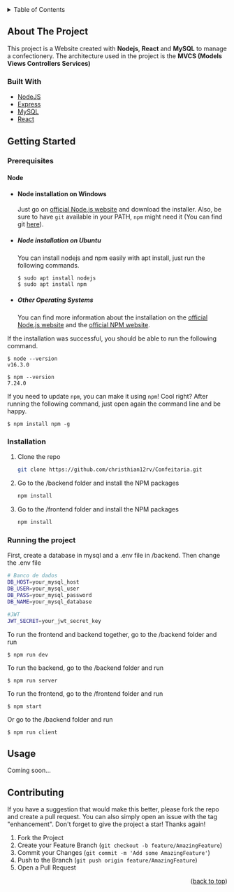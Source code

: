 <!-- TABLE OF CONTENTS -->
<details>
  <summary>Table of Contents</summary>
  <ol>
    <li>
      <a href="#about-the-project">About The Project</a>
      <ul>
        <li><a href="#built-with">Built With</a></li>
      </ul>
    </li>
    <li>
      <a href="#getting-started">Getting Started</a>
      <ul>
        <li><a href="#prerequisites">Prerequisites</a></li>
        <li><a href="#installation">Installation</a></li>
        <li><a href="#running-the-project">Running the project</a></li>
      </ul>
    </li>
    <li><a href="#usage">Usage</a></li>
    <li><a href="#contributing">Contributing</a></li>
  </ol>
</details>



<!-- ABOUT THE PROJECT -->
## About The Project

This project is a Website created with **Nodejs**, **React** and **MySQL** to manage a confectionery.
The architecture used in the project is the **MVCS (Models Views Controllers Services)**



### Built With

* [NodeJS](https://nodejs.org/en/)
* [Express](https://expressjs.com/)
* [MySQL](https://mysql.com/)
* [React](https://reactjs.org/)



<!-- GETTING STARTED -->
## Getting Started

### Prerequisites

#### Node
- #### Node installation on Windows

  Just go on [official Node.js website](https://nodejs.org/) and download the installer.
Also, be sure to have `git` available in your PATH, `npm` might need it (You can find git [here](https://git-scm.com/)).

- ##### Node installation on Ubuntu

  You can install nodejs and npm easily with apt install, just run the following commands.

      $ sudo apt install nodejs
      $ sudo apt install npm

- ##### Other Operating Systems
  You can find more information about the installation on the [official Node.js website](https://nodejs.org/) and the [official NPM website](https://npmjs.org/).

If the installation was successful, you should be able to run the following command.

    $ node --version
    v16.3.0

    $ npm --version
    7.24.0

If you need to update `npm`, you can make it using `npm`! Cool right? After running the following command, just open again the command line and be happy.

    $ npm install npm -g

####




### Installation

1. Clone the repo
   ```sh
   git clone https://github.com/christhian12rv/Confeitaria.git
   ```
2. Go to the /backend folder and install the NPM packages
   ```sh
   npm install
   ```
3. Go to the /frontend folder and install the NPM packages
   ```sh
   npm install
   ```




### Running the project

First, create a database in mysql and a .env file in /backend. Then change the .env file
   ```sh
  # Banco de dados
  DB_HOST=your_mysql_host
  DB_USER=your_mysql_user
  DB_PASS=your_mysql_password
  DB_NAME=your_mysql_database

  #JWT
  JWT_SECRET=your_jwt_secret_key
   ```

To run the frontend and backend together, go to the /backend folder and run

    $ npm run dev

To run the backend, go to the /backend folder and run

    $ npm run server

To run the frontend, go to the /frontend folder and run

    $ npm start

Or go to the /backend folder and run

    $ npm run client



<!-- USAGE EXAMPLES -->
## Usage

Coming soon...



<!-- CONTRIBUTING -->
## Contributing

If you have a suggestion that would make this better, please fork the repo and create a pull request. You can also simply open an issue with the tag "enhancement".
Don't forget to give the project a star! Thanks again!

1. Fork the Project
2. Create your Feature Branch (`git checkout -b feature/AmazingFeature`)
3. Commit your Changes (`git commit -m 'Add some AmazingFeature'`)
4. Push to the Branch (`git push origin feature/AmazingFeature`)
5. Open a Pull Request

<p align="right">(<a href="#top">back to top</a>)</p>